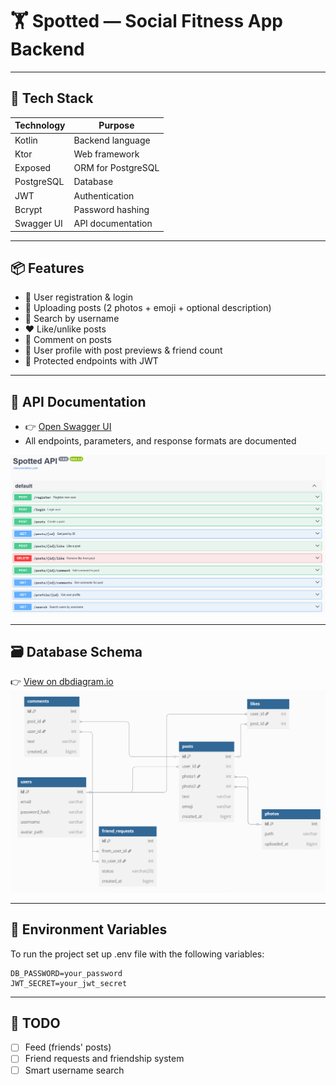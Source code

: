 # 🏋️ Spotted — Social Fitness App Backend

---

## 🚀 Tech Stack

| Technology  | Purpose                  |
|-------------|---------------------------|
| Kotlin      | Backend language          |
| Ktor        | Web framework             |
| Exposed     | ORM for PostgreSQL        |
| PostgreSQL  | Database                  |
| JWT         | Authentication            |
| Bcrypt      | Password hashing          |
| Swagger UI  | API documentation         |

---

## 📦 Features

- 🔐 User registration & login
- 📸 Uploading posts (2 photos + emoji + optional description)
- 🔎 Search by username
- ❤️ Like/unlike posts
- 💬 Comment on posts
- 👤 User profile with post previews & friend count
- 🔐 Protected endpoints with JWT

---

## 📄 API Documentation

- 👉 [Open Swagger UI](https://super-duper-gym.github.io/API/)
- All endpoints, parameters, and response formats are documented

![Swagger Screenshot](docs/swagger_preview.png)

---

## 🗃️ Database Schema

👉 [View on dbdiagram.io](https://dbdiagram.io/d/Spotted-Database-Schema-680bbdbd1ca52373f563b588)
![DB Diagram](docs/db_schema.png)

---

## 🌱 Environment Variables

To run the project set up .env file with the following variables:
```env
DB_PASSWORD=your_password
JWT_SECRET=your_jwt_secret
```

---

## 📌 TODO

- [ ] Feed (friends' posts)
- [ ] Friend requests and friendship system
- [ ] Smart username search
